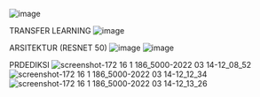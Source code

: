 ![image](https://user-images.githubusercontent.com/36652719/158108392-69710606-3a31-48cb-9dee-b2bdc167f6aa.png)

TRANSFER LEARNING
![image](https://user-images.githubusercontent.com/36652719/158109305-9172da64-056f-4c71-8f55-005b4f28efb9.png)

ARSITEKTUR (RESNET 50)
![image](https://user-images.githubusercontent.com/36652719/158109190-668c39f2-3a14-4dc2-8a88-3cef17894f57.png)
![image](https://user-images.githubusercontent.com/36652719/158109247-eaca7f7f-f317-4a58-a8ff-736fa0db1f77.png)

PRDEDIKSI
![screenshot-172 16 1 186_5000-2022 03 14-12_08_52](https://user-images.githubusercontent.com/36652719/158108985-5ab6832f-9305-4ebd-930b-d41a690d2296.png)
![screenshot-172 16 1 186_5000-2022 03 14-12_12_34](https://user-images.githubusercontent.com/36652719/158108991-761f678f-b1da-4519-884e-b25537630adf.png)
![screenshot-172 16 1 186_5000-2022 03 14-12_13_26](https://user-images.githubusercontent.com/36652719/158108999-e23d28c7-9d5a-448b-89ce-b16c20bc79e0.png)
